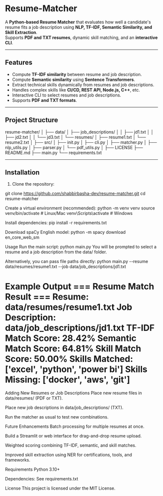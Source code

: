 # Resume-Matcher

A **Python-based Resume Matcher** that evaluates how well a candidate's resume fits a job description using **NLP, TF-IDF, Semantic Similarity, and Skill Extraction**.  
Supports **PDF and TXT resumes**, dynamic skill matching, and an **interactive CLI**.

---

## Features

- Compute **TF-IDF similarity** between resume and job description.
- Compute **Semantic similarity** using **Sentence Transformers**.
- Extract technical skills dynamically from resumes and job descriptions.
- Handles complex skills like **CI/CD, REST API, Node.js, C++**, etc.
- Interactive CLI to select resumes and job descriptions.
- Supports **PDF and TXT formats**.

---

## Project Structure

resume-matcher/
│
├── data/
│ ├── job_descriptions/
│ │ ├── jd1.txt
│ │ ├── jd2.txt
│ │ └── jd3.txt
│ └── resumes/
│ ├── resume1.txt
│ └── resume2.txt
│
├── src/
│ ├── init.py
│ ├── cli.py
│ ├── matcher.py
│ ├── nlp_utils.py
│ ├── parser.py
│ └── pdf_utils.py
│
├── LICENSE
├── README.md
├── main.py
└── requirements.txt

---

## Installation

1. Clone the repository:

git clone https://github.com/shabbirbasha-dev/resume-matcher.git
cd resume-matcher

Create a virtual environment (recommended):
python -m venv venv
source venv/bin/activate   # Linux/Mac
venv\Scripts\activate      # Windows

Install dependencies:
pip install -r requirements.txt

Download spaCy English model:
python -m spacy download en_core_web_sm

Usage
Run the main script:
python main.py
You will be prompted to select a resume and a job description from the data/ folder.

Alternatively, you can pass file paths directly:
python main.py --resume data/resumes/resume1.txt --job data/job_descriptions/jd1.txt

Example Output
=== Resume Match Result ===
Resume: data/resumes/resume1.txt
Job Description: data/job_descriptions/jd1.txt
TF-IDF Match Score: 28.42%
Semantic Match Score: 64.81%
Skill Match Score: 50.00%
Skills Matched: ['excel', 'python', 'power bi']
Skills Missing: ['docker', 'aws', 'git']
===========================

Adding New Resumes or Job Descriptions
Place new resume files in data/resumes/ (PDF or TXT).

Place new job descriptions in data/job_descriptions/ (TXT).

Run the matcher as usual to test new combinations.

Future Enhancements
Batch processing for multiple resumes at once.

Build a Streamlit or web interface for drag-and-drop resume upload.

Weighted scoring combining TF-IDF, semantic, and skill matches.

Improved skill extraction using NER for certifications, tools, and frameworks.

Requirements
Python 3.10+

Dependencies: See requirements.txt

License
This project is licensed under the MIT License.
